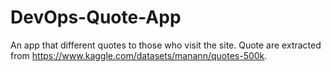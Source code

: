 # DevOps-Quote-App
An app that different quotes to those who visit the site. Quote are extracted from https://www.kaggle.com/datasets/manann/quotes-500k.
